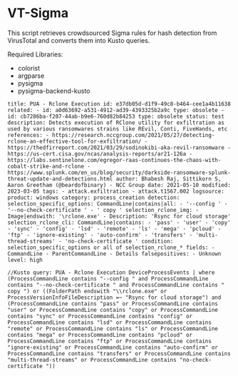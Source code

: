 # VT-Sigma
This script retrieves crowdsourced Sigma rules for hash detection from VirusTotal and converts them into Kusto queries.

Required Libraries:
- colorist
- argparse
- pysigma
- pysigma-backend-kusto

`title: PUA - Rclone Execution
id: e37db05d-d1f9-49c8-b464-cee1a4b11638
related:
    - id: a0d63692-a531-4912-ad39-4393325b2a9c
      type: obsolete
    - id: cb7286ba-f207-44ab-b9e6-760d82b84253
      type: obsolete
status: test
description: Detects execution of RClone utility for exfiltration as used by various ransomwares strains like REvil, Conti, FiveHands, etc
references:
    - https://research.nccgroup.com/2021/05/27/detecting-rclone-an-effective-tool-for-exfiltration/
    - https://thedfirreport.com/2021/03/29/sodinokibi-aka-revil-ransomware
    - https://us-cert.cisa.gov/ncas/analysis-reports/ar21-126a
    - https://labs.sentinelone.com/egregor-raas-continues-the-chaos-with-cobalt-strike-and-rclone
    - https://www.splunk.com/en_us/blog/security/darkside-ransomware-splunk-threat-update-and-detections.html
author: Bhabesh Raj, Sittikorn S, Aaron Greetham (@beardofbinary) - NCC Group
date: 2021-05-10
modified: 2023-03-05
tags:
    - attack.exfiltration
    - attack.t1567.002
logsource:
    product: windows
    category: process_creation
detection:
    selection_specific_options:
        CommandLine|contains|all:
            - '--config '
            - '--no-check-certificate '
            - ' copy '
    selection_rclone_img:
        - Image|endswith: '\rclone.exe'
        - Description: 'Rsync for cloud storage'
    selection_rclone_cli:
        CommandLine|contains:
            - 'pass'
            - 'user'
            - 'copy'
            - 'sync'
            - 'config'
            - 'lsd'
            - 'remote'
            - 'ls'
            - 'mega'
            - 'pcloud'
            - 'ftp'
            - 'ignore-existing'
            - 'auto-confirm'
            - 'transfers'
            - 'multi-thread-streams'
            - 'no-check-certificate '
    condition: selection_specific_options or all of selection_rclone_*
fields:
    - CommandLine
    - ParentCommandLine
    - Details
falsepositives:
    - Unknown
level: high`

`//Kusto query: PUA - Rclone Execution
DeviceProcessEvents
| where (ProcessCommandLine contains "--config " and ProcessCommandLine contains "--no-check-certificate " and ProcessCommandLine contains " copy ") or ((FolderPath endswith "\\rclone.exe" or ProcessVersionInfoFileDescription =~ "Rsync for cloud storage") and (ProcessCommandLine contains "pass" or ProcessCommandLine contains "user" or ProcessCommandLine contains "copy" or ProcessCommandLine contains "sync" or ProcessCommandLine contains "config" or ProcessCommandLine contains "lsd" or ProcessCommandLine contains "remote" or ProcessCommandLine contains "ls" or ProcessCommandLine contains "mega" or ProcessCommandLine contains "pcloud" or ProcessCommandLine contains "ftp" or ProcessCommandLine contains "ignore-existing" or ProcessCommandLine contains "auto-confirm" or ProcessCommandLine contains "transfers" or ProcessCommandLine contains "multi-thread-streams" or ProcessCommandLine contains "no-check-certificate "))`
